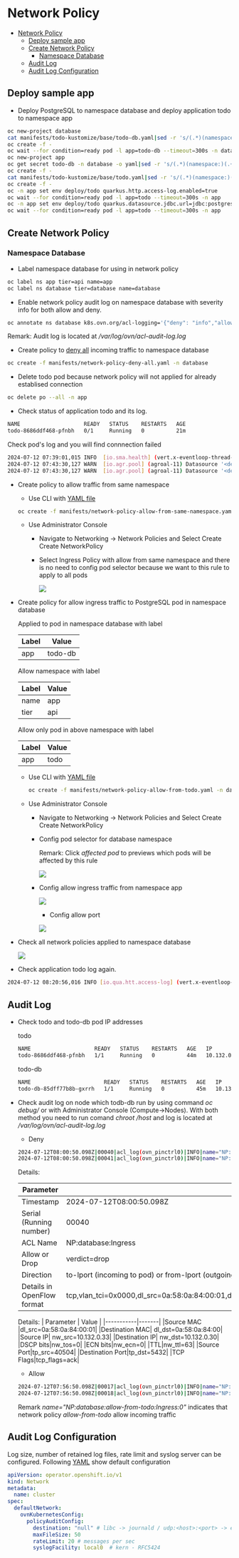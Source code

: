 # Network Policy
- [Network Policy](#network-policy)
  - [Deploy sample app](#deploy-sample-app)
  - [Create Network Policy](#create-network-policy)
    - [Namespace Database](#namespace-database)
  - [Audit Log](#audit-log)
  - [Audit Log Configuration](#audit-log-configuration)

## Deploy sample app
- Deploy PostgreSQL to namespace database and deploy application todo to namespace app

```bash
oc new-project database
cat manifests/todo-kustomize/base/todo-db.yaml|sed -r 's/(.*)(namespace:)(.+)/\1\2 database/' | \
oc create -f -
oc wait --for condition=ready pod -l app=todo-db --timeout=300s -n database
oc new-project app
oc get secret todo-db -n database -o yaml|sed -r 's/(.*)(namespace:)(.+)/\1\2 app/'|\
oc create -f -
cat manifests/todo-kustomize/base/todo.yaml|sed -r 's/(.*)(namespace:)(.+)/\1\2 app/'| \
oc create -f -
oc -n app set env deploy/todo quarkus.http.access-log.enabled=true
oc wait --for condition=ready pod -l app=todo --timeout=300s -n app
oc -n app set env deploy/todo quarkus.datasource.jdbc.url=jdbc:postgresql://todo-db.database.svc.cluster.local/todo
oc wait --for condition=ready pod -l app=todo --timeout=300s -n app
```

## Create Network Policy
### Namespace Database
- Label namespace database for using in network policy

```bash
oc label ns app tier=api name=app
oc label ns database tier=database name=database
```

- Enable network policy audit log on namespace database with severity info for both allow and deny.

```bash
oc annotate ns database k8s.ovn.org/acl-logging='{"deny": "info","allow": "info"}'
```
Remark: Audit log is located at */var/log/ovn/acl-audit-log.log* 

- Create policy to [deny all](manifests/network-policy-deny-all.yaml) incoming traffic to namespace database

```bash
oc create -f manifests/network-policy-deny-all.yaml -n database
```

- Delete todo pod because network policy will not applied for already establised connection

```bash
oc delete po --all -n app
```
- Check status of application todo and its log.

```bash
NAME                    READY   STATUS    RESTARTS   AGE
todo-8686ddf468-pfnbh   0/1     Running   0          21m
```

Check pod's log and you will find connnection failed

```bash
2024-07-12 07:39:01,015 INFO  [io.sma.health] (vert.x-eventloop-thread-1) SRHCK01001: Reporting health down status: {"status":"DOWN","checks":[{"name":"Database connections health check","status":"DOWN","data":{"<default>":"Unable to execute the validation check for the default DataSource: Acquisition timeout while waiting for new connection"}}]}
2024-07-12 07:43:30,127 WARN  [io.agr.pool] (agroal-11) Datasource '<default>': The connection attempt failed.
2024-07-12 07:43:30,127 WARN  [io.agr.pool] (agroal-11) Datasource '<default>': Closing connection in incorrect state VALIDATION
```
- Create policy to allow traffic from same namespace
  
  - Use CLI with [YAML file](manifests/network-policy-allow-from-same-namespace.yaml)
   
   ```bash
   oc create -f manifests/network-policy-allow-from-same-namespace.yaml -n database
   ```

  - Use Administrator Console
    - Navigate to Networking -> Network Policies and Select Create Create NetworkPolicy
    - Select Ingress Policy with allow from same namespace and there is no need to config pod selector because we want to this rule to apply to all pods
      
      ![](images/network-policy-allow-all-from-same-namespace.png)


- Create policy for allow ingress traffic to PostgreSQL pod in namespace database
  
  Applied to pod in namespace database with label
  
     | Label | Value |
     |-----------|-------|
     | app| todo-db |

  Allow namespace with label
  
     | Label | Value |
     |-----------|-------|
     | name | app |
     | tier| api |
  
  Allow only pod in above namespace with label
  
     | Label | Value |
     |-----------|-------|
     | app | todo |
  


  - Use CLI with [YAML file](manifests/network-policy-allow-from-todo.yaml)
    ```bash
    oc create -f manifests/network-policy-allow-from-todo.yaml -n database
    ```
  - Use Administrator Console
    - Navigate to Networking -> Network Policies and Select Create Create NetworkPolicy
    - Config pod selector for database namespace
      
      Remark: Click *affected pod* to previews which pods will be affected by this rule

      ![](images/network-policy-ingress-rule-1.png)
    
    - Config allow ingress traffic from namespace app
      
      
      ![](images/network-policy-ingress-rule-2.png)
    
      - Config allow port
      
      ![](images/network-policy-ingress-rule-3.png)
  
- Check all network policies applied to namespace database
  
  ![](images/network-policy-namespace-database.png)

- Check application todo log again.

```bash
2024-07-12 08:20:56,016 INFO [io.qua.htt.access-log] (vert.x-eventloop-thread-1) 10.132.0.2 - - [12/Jul/2024:08:20:56 +0000] "GET /q/health/ready HTTP/1.1" 200 220 "-" "kube-probe/1.27"
```

## Audit Log
- Check todo and todo-db pod IP addresses
  
  todo
  
  ```bash
  NAME                    READY   STATUS    RESTARTS   AGE   IP            NODE                      NOMINATED NODE   READINESS GATES
  todo-8686ddf468-pfnbh   1/1     Running   0          44m   10.132.0.33   cluster2-42cfa8e0-5zhxq   <none>           <none>
  ```
 
  todo-db
  
  ```bash
  NAME                       READY   STATUS    RESTARTS   AGE   IP            NODE                      NOMINATED NODE   READINESS GATES
  todo-db-85dff77b8b-gxrrh   1/1     Running   0          45m   10.132.0.30   cluster2-42cfa8e0-5zhxq   <none>           <none>
  ```

- Check audit log on node which todb-db run by using command *oc debug/<NODE>* or with Administrator Console (Compute->Nodes). With both method you need to run comand *chroot /host* and log is located at */var/log/ovn/acl-audit-log.log*
  - Deny
  
  ```bash
  2024-07-12T08:00:50.098Z|00040|acl_log(ovn_pinctrl0)|INFO|name="NP:database:Ingress", verdict=drop, severity=info, direction=to-lport: tcp,vlan_tci=0x0000,dl_src=0a:58:0a:84:00:01,dl_dst=0a:58:0a:84:00:1e,nw_src=10.132.0.33,nw_dst=10.132.0.30,nw_tos=0,nw_ecn=0,nw_ttl=63,nw_frag=no,tp_src=40504,tp_dst=5432,tcp_flags=psh|ack
  2024-07-12T08:00:50.098Z|00041|acl_log(ovn_pinctrl0)|INFO|name="NP:database:Ingress", verdict=drop, severity=info, direction=to-lport: tcp,vlan_tci=0x0000,dl_src=0a:58:0a:84:00:01,dl_dst=0a:58:0a:84:00:1e,nw_src=10.132.0.33,nw_dst=10.132.0.30,nw_tos=0,nw_ecn=0,nw_ttl=63,nw_frag=no,tp_src=40504,tp_dst=5432,tcp_flags=ack
  ```

  Details:
  
  | Parameter | Value |
  |-----------|-------|
  |Timestamp  |2024-07-12T08:00:50.098Z|
  |Serial (Running number)|  00040     |
  |ACL Name       |   NP:database:Ingress    |
  |Allow or Drop  |   verdict=drop   |
  |Direction| to-lport (incoming to pod) or from-lport (outgoing from pod)|
  |Details in OpenFlow format|tcp,vlan_tci=0x0000,dl_src=0a:58:0a:84:00:01,dl_dst=0a:58:0a:84:00:1e,nw_src=10.132.0.33,nw_dst=10.132.0.30,nw_tos=0,nw_ecn=0,nw_ttl=63,nw_frag=no,tp_src=40504,tp_dst=5432,tcp_flags=ack|
   

  Details:
  | Parameter | Value |
  |-----------|-------|
  |Source MAC |dl_src=0a:58:0a:84:00:01|
  |Destination MAC|  dl_dst=0a:58:0a:84:00|
  |Source IP|  nw_src=10.132.0.33|
  |Destination IP| nw_dst=10.132.0.30|
  |DSCP bits|nw_tos=0|
  |ECN bits|nw_ecn=0|
  |TTL|nw_ttl=63|
  |Source Port|tp_src=40504|
  |Destination Port|tp_dst=5432|
  |TCP Flags|tcp_flags=ack|

  - Allow

  ```bash
  2024-07-12T07:56:50.098Z|00017|acl_log(ovn_pinctrl0)|INFO|name="NP:database:allow-from-todo:Ingress:0", verdict=allow, severity=info, direction=to-lport: tcp,vlan_tci=0x0000,dl_src=0a:58:0a:84:00:01,dl_dst=0a:58:0a:84:00:1e,nw_src=10.132.0.33,nw_dst=10.132.0.30,nw_tos=0,nw_ecn=0,nw_ttl=63,nw_frag=no,tp_src=40504,tp_dst=5432,tcp_flags=ack
  2024-07-12T07:56:50.098Z|00018|acl_log(ovn_pinctrl0)|INFO|name="NP:database:allow-from-todo:Ingress:0", verdict=allow, severity=info, direction=to-lport: tcp,vlan_tci=0x0000,dl_src=0a:58:0a:84:00:01,dl_dst=0a:58:0a:84:00:1e,nw_src=10.132.0.33,nw_dst=10.132.0.30,nw_tos=0,nw_ecn=0,nw_ttl=63,nw_frag=no,tp_src=57262,tp_dst=5432,tcp_flags=psh|ack
  ```
  
  Remark
  *name="NP:database:allow-from-todo:Ingress:0"* indicates that network policy *allow-from-todo* allow incoming traffic
  
## Audit Log Configuration

Log size, number of retained log files, rate limit and syslog server can be configured. Following [YAML](manifests/network-policy-config.yaml) show default configuration

```yaml
apiVersion: operator.openshift.io/v1
kind: Network
metadata:
  name: cluster
spec:
  defaultNetwork:
    ovnKubernetesConfig:
      policyAuditConfig:
        destination: "null" # libc -> journald / udp:<host>:<port> -> external syslog server
        maxFileSize: 50
        rateLimit: 20 # messages per sec
        syslogFacility: local0  # kern - RFC5424
```
  







